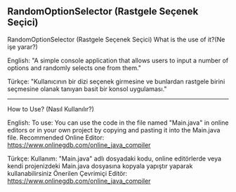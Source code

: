 RandomOptionSelector (Rastgele Seçenek Seçici)
----------------------------------------

RandomOptionSelector
(Rastgele Seçenek Seçici) What is the use of it?(Ne işe yarar?)

English: "A simple console application that allows users to input a number of options and randomly selects one from them."

Türkçe: "Kullanıcının bir dizi seçenek girmesine ve bunlardan rastgele birini seçmesine olanak tanıyan basit bir konsol uygulaması."

----------------------------------------

How to Use? (Nasıl Kullanılır?)

English: 
To use:
You can use the code in the file named "Main.java" in online editors or in your own project by copying and pasting it into the Main.java file.
Recommended Online Editor:
https://www.onlinegdb.com/online_java_compiler

Türkçe:
Kullanım:
"Main.java" adlı dosyadaki kodu, online editörlerde veya kendi projenizdeki Main.java dosyasına kopyala yapıştır yaparak kullanabilirsiniz
Önerilen Çevrimiçi Editör:
https://www.onlinegdb.com/online_java_compiler
